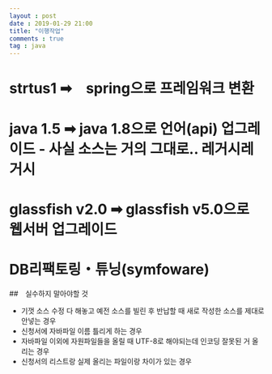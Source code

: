 ```yaml
---
layout : post
date : 2019-01-29 21:00
title: "이행작업"
comments : true
tag : java
---
```


# strtus1 ➡　spring으로 프레임워크 변환

# java 1.5 ➡ java 1.8으로 언어(api) 업그레이드 - 사실 소스는 거의 그대로.. 레거시레거시

# glassfish v2.0 ➡ glassfish v5.0으로 웹서버 업그레이드

# DB리팩토링・튜닝(symfoware)

##　실수하지 말아야할 것
- 기껏 소스 수정 다 해놓고 예전 소스를 빌린 후 반납할 때 새로 작성한 소스를 제대로 안넣는 경우
- 신청서에 자바파일 이름 틀리게 하는 경우
- 자바파일 이외에 자원파일들을 올릴 때 UTF-8로 해야되는데 인코딩 잘못된 거 올리는 경우
- 신청서의 리스트랑 실제 올리는 파일이랑 차이가 있는 경우

